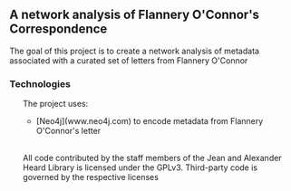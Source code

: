 <h2>A network analysis of Flannery O'Connor's Correspondence</h2>


<p>The goal of this project is to create a network analysis of metadata associated with a curated set of letters from Flannery O'Connor</p>

<h3>Technologies</h3>

<ul>The project uses:<ul>

<li>[Neo4j](www.neo4j.com) to encode metadata from Flannery O'Connor's letter</li>

</ul> 
<br/>

<p>All code contributed by the staff members of the Jean and Alexander Heard Library is licensed under the GPLv3. Third-party code is governed by the respective licenses</p>

